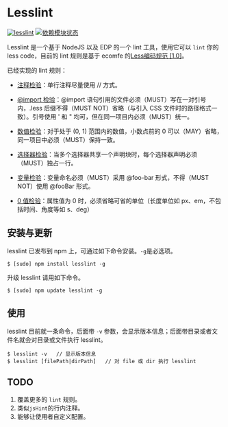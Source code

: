 Lesslint
===

[![lesslint](https://d25lcipzij17d.cloudfront.net/badge.png?title=npm&type=3d&v=0.1.0)](https://www.npmjs.org/package/lesslint)
[![依赖模块状态](https://david-dm.org/ielgnaw/node-lesslint.png)](https://david-dm.org/ielgnaw/node-lesslint)


Lesslint 是一个基于 NodeJS 以及 EDP 的一个 lint 工具，使用它可以 `lint` 你的 less code，目前的 lint 规则是基于 ecomfe 的[Less编码规范 [1.0]](https://github.com/ecomfe/spec/blob/master/less-code-style.md)。

已经实现的 lint 规则：

+ [注释检验](https://github.com/ecomfe/spec/blob/master/less-code-style.md#%E6%B3%A8%E9%87%8A)：单行注释尽量使用 // 方式。

+ [@import 检验](https://github.com/ecomfe/spec/blob/master/less-code-style.md#import-%E8%AF%AD%E5%8F%A5)：@import 语句引用的文件必须（MUST）写在一对引号内，.less 后缀不得（MUST NOT）省略（与引入 CSS 文件时的路径格式一致）。引号使用 ' 和 " 均可，但在同一项目内必须（MUST）统一。

+ [数值检验](https://github.com/ecomfe/spec/blob/master/less-code-style.md#%E6%95%B0%E5%80%BC)：对于处于 (0, 1) 范围内的数值，小数点前的 0 可以（MAY）省略，同一项目中必须（MUST）保持一致。
+ [选择器检验](https://github.com/ecomfe/spec/blob/master/less-code-style.md#%E9%80%89%E6%8B%A9%E5%99%A8)：当多个选择器共享一个声明块时，每个选择器声明必须（MUST）独占一行。

+ [变量检验](https://github.com/ecomfe/spec/blob/master/less-code-style.md#%E5%8F%98%E9%87%8F)：变量命名必须（MUST）采用 @foo-bar 形式，不得（MUST NOT）使用 @fooBar 形式。

+ [0 值检验](https://github.com/ecomfe/spec/blob/master/less-code-style.md#0-%E5%80%BC)：属性值为 0 时，必须省略可省的单位（长度单位如 px、em，不包括时间、角度等如 s、deg）


安装与更新
-------

lesslint 已发布到 npm 上，可通过如下命令安装。`-g`是必选项。

    $ [sudo] npm install lesslint -g

升级 lesslint 请用如下命令。

    $ [sudo] npm update lesslint -g
    

使用
------

lesslint 目前就一条命令，后面带 `-v` 参数，会显示版本信息；后面带目录或者文件名就会对目录或文件执行 lesslint。

    $ lesslint -v   // 显示版本信息
    $ lesslint [filePath|dirPath]   // 对 file 或 dir 执行 lesslint


TODO
------

1. 覆盖更多的 `lint` 规则。
2. 类似`jsHint`的行内注释。
3. 能够让使用者自定义配置。


   